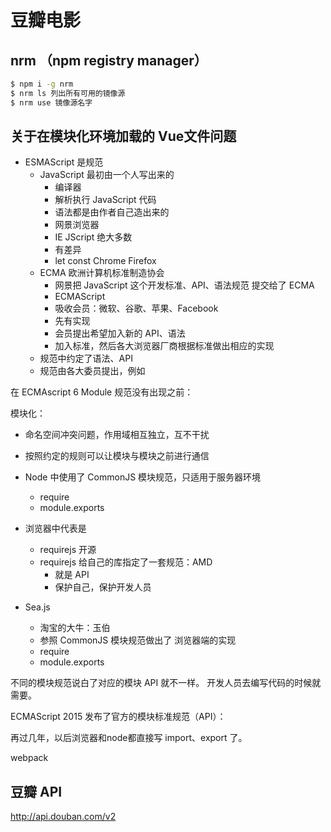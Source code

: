 # 豆瓣电影

## nrm （npm registry manager）

```bash
$ npm i -g nrm
$ nrm ls 列出所有可用的镜像源
$ nrm use 镜像源名字
```

## 关于在模块化环境加载的 Vue文件问题

- ESMAScript 是规范
  + JavaScript 最初由一个人写出来的
    + 编译器
    + 解析执行 JavaScript 代码
    + 语法都是由作者自己造出来的
    + 网景浏览器
    + IE JScript 绝大多数
    + 有差异
    + let const Chrome Firefox
  + ECMA 欧洲计算机标准制造协会
    + 网景把 JavaScript 这个开发标准、API、语法规范 提交给了 ECMA
    + ECMAScript
    + 吸收会员：微软、谷歌、苹果、Facebook
    + 先有实现
    + 会员提出希望加入新的 API、语法
    + 加入标准，然后各大浏览器厂商根据标准做出相应的实现
  + 规范中约定了语法、API
  + 规范由各大委员提出，例如


在 ECMAscript 6 Module 规范没有出现之前：

模块化：

- 命名空间冲突问题，作用域相互独立，互不干扰
- 按照约定的规则可以让模块与模块之前进行通信

- Node 中使用了 CommonJS 模块规范，只适用于服务器环境
  + require
  + module.exports

- 浏览器中代表是
  + requirejs 开源
  + requirejs 给自己的库指定了一套规范：AMD 
    * 就是 API
    * 保护自己，保护开发人员

- Sea.js
  + 淘宝的大牛：玉伯
  + 参照 CommonJS 模块规范做出了 浏览器端的实现
  + require
  + module.exports

不同的模块规范说白了对应的模块 API 就不一样。
开发人员去编写代码的时候就需要。

ECMAScript 2015 发布了官方的模块标准规范（API）：

再过几年，以后浏览器和node都直接写 import、export 了。

webpack


## 豆瓣 API

http://api.douban.com/v2
